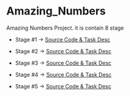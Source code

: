 # Amazing_Numbers
Amazing Numbers Project. it is contain 8 stage

- Stage #1 -> [Source Code & Task Desc](https://github.com/amirelkased/Amazing_Numbers/tree/main/src/Stage1)

- Stage #2 -> [Source Code & Task Desc](https://github.com/amirelkased/Amazing_Numbers/tree/main/src/Stage2)

- Stage #3 -> [Source Code & Task Desc](https://github.com/amirelkased/Amazing_Numbers/tree/main/src/Stage3)

- Stage #4 -> [Source Code & Task Desc](https://github.com/amirelkased/Amazing_Numbers/tree/main/src/Stage4)

- Stage #5 -> [Source Code & Task Desc](https://github.com/amirelkased/Amazing_Numbers/tree/main/src/Stage5)
